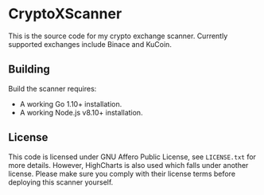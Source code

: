 # CryptoXScanner

This is the source code for my crypto exchange scanner. Currently
supported exchanges include Binace and KuCoin.

## Building

Build the scanner requires:
- A working Go 1.10+ installation.
- A working Node.js v8.10+ installation.

## License

This code is licensed under GNU Affero Public License, see
`LICENSE.txt` for more details. However, HighCharts is also used which
falls under another license. Please make sure you comply with their
license terms before deploying this scanner yourself.
